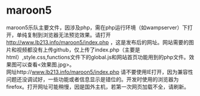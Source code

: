 # maroon5
maroon5乐队主要文件，因涉及php，需在php运行环境（如wampserver）下打开，单纯复制到浏览器无法预览效果。请打开 http://www.lb213.info/maroon5/index.php ，这是发布后的网址。网站需要的图片和视频都没有上传github，仅上传了index.php（主要是html）,style.css,functions文件下的global.js和网站首页功能用到的php文件。效果图可以查看<效果图.jpg>。<br />网址http://www.lb213.info/maroon5/index.php 请不要使用IE打开，因为兼容性问题还没调试好，一些功能或者信息显示是错位的。开发时使用的浏览器为firefox。打开网址可能稍慢，因是国外主机，若第一次网页加载不全，请刷新。

